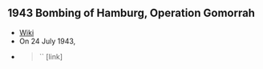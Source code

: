 ## 1943 Bombing of Hamburg, Operation Gomorrah
- [Wiki](https://en.wikipedia.org/wiki/Bombing_of_Hamburg_in_World_War_II\#Operation_Gomorrah)
- On 24 July 1943,
- > `` [link]
    